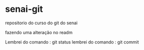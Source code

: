 # senai-git
repositorio do curso do git do senai

fazendo uma alteração no readm

Lembrei do comando : git status
lembrei do comando : git commit
